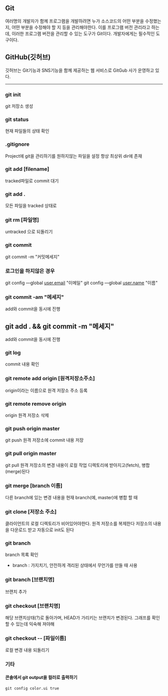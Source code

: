 ## Git
여러명의 개발자가 함께 프로그램을 개발하려면 누가 소스코드의 어떤 부분을 수정했는지, 어떤 부분을 수정해야 할 지 등을 관리해야한다. 이를 프로그램 버전 관리라고 하는데, 이러한 프로그램 버전을 관리할 수 있는 도구가 Git이다.
개발자에게는 필수적인 도구이다.

## GitHub(깃허브)
깃허브는 Git기능과 SNS기능을 함께 제공하는 웹 서비스로 GitGub 사가 운영하고 있다.

---

### git init
git 저장소 생성

### git status
현재 파일들의 상태 확인

### .gitignore
Project에 git을 관리하기를 원하지않는 파일을 설정
항상 최상위 dir에 존재

### git add [filename]
tracked파일로 commit 대기

### git add .
모든 파일을 tracked 상태로

### git rm [파일명]
untracked 으로 되돌리기

### git commit
git commit -m "커밋메세지"

### 로그인을 하지않은 경우
git config —global [user.email](http://user.email) "이메일"
git config —global [user.name](http://user.name) "이름" 

### git commit -am "메세지"
add와 commit을 동시에 진행

## git add . && git commit -m "메세지"
add와 commit을 동시에 진행

### git log
commit 내용 확인

### git remote add origin [원격저장소주소]
origin이라는 이름으로 원격 저장소 주소 등록

### git remote remove origin
origin 원격 저장소 삭제

### git push origin master
git push
원격 저장소에 commit 내용 저장

### git pull origin master
git pull
원격 저장소의 변경 내용이 로컬 작업 디렉토리에 받아지고(fetch), 병합(merge)된다

### git merge [branch 이름]
다른 branch에 있는 변경 내용을 현재 branch(예, master)에 병합 할 때

### git clone [저장소 주소]
클라이언트의 로컬 디렉토리가 비어있어야한다.
원격 저장소를 복제한다
저장소의 내용을 다운로드 받고 자동으로 init도 된다

### git branch
branch 목록 확인
* branch : 가지치기, 안전하게 격리된 상태에서 무언가를 만들 때 사용

### git branch [브랜치명]
브랜치 추가

### git checkout [브랜치명]
해당 브랜치상태(?)로 돌아가며, HEAD가 가리키는 브랜치가 변경된다. 그래프를 확인할 수 있는데 익숙해 져야해

### git checkout -- [파일이름]
로컬 변경 내용 되돌리기

### 기타
#### 콘솔에서 git output을 컬러로 출력하기
    git config color.ui true